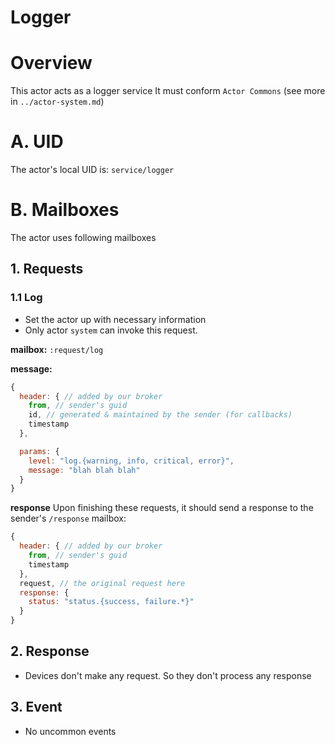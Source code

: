 Logger
===================

# Overview
This actor acts as a logger service
It must conform `Actor Commons` (see more in `../actor-system.md`)

# A. UID
The actor's local UID is: `service/logger`

# B. Mailboxes
The actor uses following mailboxes

## 1. Requests
### 1.1 Log
- Set the actor up with necessary information
- Only actor `system` can invoke this request.

**mailbox:** `:request/log`

**message:**

```javascript
{
  header: { // added by our broker
    from, // sender's guid
    id, // generated & maintained by the sender (for callbacks)
    timestamp
  },

  params: {
    level: "log.{warning, info, critical, error}",
    message: "blah blah blah"
  }
}
```

**response** Upon finishing these requests, it should send a response to the sender's `/response` mailbox:

```js
{
  header: { // added by our broker
    from, // sender's guid
    timestamp
  },
  request, // the original request here
  response: {
    status: "status.{success, failure.*}"
  }
}
```


## 2. Response
- Devices don't make any request. So they don't process any response

## 3. Event
- No uncommon events

